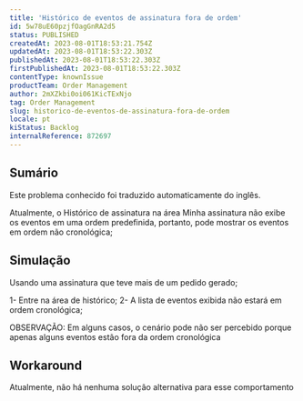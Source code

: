 ```yaml
---
title: 'Histórico de eventos de assinatura fora de ordem'
id: 5w78uE60pzjfOagGnRA2d5
status: PUBLISHED
createdAt: 2023-08-01T18:53:21.754Z
updatedAt: 2023-08-01T18:53:22.303Z
publishedAt: 2023-08-01T18:53:22.303Z
firstPublishedAt: 2023-08-01T18:53:22.303Z
contentType: knownIssue
productTeam: Order Management
author: 2mXZkbi0oi061KicTExNjo
tag: Order Management
slug: historico-de-eventos-de-assinatura-fora-de-ordem
locale: pt
kiStatus: Backlog
internalReference: 872697
---
```


## Sumário

<div class="alert alert-info">
  <p>Este problema conhecido foi traduzido automaticamente do inglês.</p>
</div>


Atualmente, o Histórico de assinatura na área Minha assinatura não exibe os eventos em uma ordem predefinida, portanto, pode mostrar os eventos em ordem não cronológica;

## Simulação


Usando uma assinatura que teve mais de um pedido gerado;

1- Entre na área de histórico;
2- A lista de eventos exibida não estará em ordem cronológica;

OBSERVAÇÃO: Em alguns casos, o cenário pode não ser percebido porque apenas alguns eventos estão fora da ordem cronológica

## Workaround



Atualmente, não há nenhuma solução alternativa para esse comportamento




